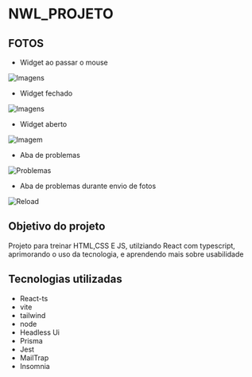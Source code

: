 # NWL_PROJETO

## FOTOS 

* Widget ao passar o mouse

 ![Imagens](https://github.com/GustavoAca/FotosDeProjetos/blob/master/NWL_projeto-fots/Feedback.png) 
 
*  Widget fechado

 ![Imagens](https://github.com/GustavoAca/FotosDeProjetos/blob/master/NWL_projeto-fots/inicio.png) 

* Widget aberto
 
 ![Imagem](https://github.com/GustavoAca/FotosDeProjetos/blob/master/NWL_projeto-fots/widget.png) 
 
 * Aba de problemas

![Problemas](https://github.com/GustavoAca/FotosDeProjetos/blob/master/NWL_projeto-fots/problemas.png)

* Aba de problemas durante envio de fotos

![Reload](https://github.com/GustavoAca/FotosDeProjetos/blob/master/NWL_projeto-fots/problemas_reload.png)


## Objetivo do projeto
Projeto para treinar HTML,CSS E JS, utilziando React com typescript, aprimorando o uso da tecnologia, e aprendendo mais sobre usabilidade 

## Tecnologias utilizadas

* React-ts
* vite
* tailwind
* node
* Headless Ui
*  Prisma
* Jest
* MailTrap
* Insomnia
